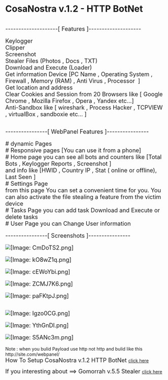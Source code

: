 <div class="post_body scaleimages" id="pid_3520513">

# CosaNostra v.1.2 - HTTP BotNet

<br>
<span style="font-size: large;" class="mycode_size">--------------------[ Features ]-------------------- </span><br>
<br>
<span style="font-size: large;" class="mycode_size">Keylogger </span><br>
<span style="font-size: large;" class="mycode_size">Clipper</span><br>
<span style="font-size: large;" class="mycode_size">Screenshot </span><br>
<span style="font-size: large;" class="mycode_size">Stealer Files (Photos , Docs , TXT)</span><br>
<span style="font-size: large;" class="mycode_size">Download and Execute (Loader) </span><br>
<span style="font-size: large;" class="mycode_size">Get information Device [PC Name , Operating System , Firewall , Memory (RAM) , Anti Virus , Processor&nbsp; ] </span><br>
<span style="font-size: large;" class="mycode_size">Get location and address</span><br>
<span style="font-size: large;" class="mycode_size">Clear Cookies and Session from 20 Browsers like [ Google Chrome , Mozilla Firefox , Opera , Yandex etc...]</span><br>
<span style="font-size: large;" class="mycode_size">Anti-Sandbox like [ wireshark , Process Hacker , TCPVIEW , virtualBox , sandboxie etc... ]</span><br>
<br>
<br>
<span style="font-size: large;" class="mycode_size">----------------[ WebPanel Features ]----------------&nbsp; </span><br>
<br>
<span style="font-size: large;" class="mycode_size"># dynamic Pages</span><br>
<span style="font-size: large;" class="mycode_size"># Responsive pages [You can use it from a phone]</span><br>
<span style="font-size: large;" class="mycode_size"># Home page you can see all bots and counters like [Total Bots , Keylogger Reports , Screenshot ]</span><br>
<span style="font-size: large;" class="mycode_size">and info like [HWID , Country IP , Stat ( online or offline), Last Seen ]</span><br>
<span style="font-size: large;" class="mycode_size"># Settings Page </span><br>
<span style="font-size: large;" class="mycode_size">from this page You can set a convenient time for you. You can also activate the file stealing a feature from the victim device</span><br>
<span style="font-size: large;" class="mycode_size"># Tasks Page you can add task Download and Execute or delete tasks </span><br>
<span style="font-size: large;" class="mycode_size"># User Page you can Change User information</span><br>
<br>
<span style="font-size: large;" class="mycode_size">----------------[ Screenshots ]----------------&nbsp; </span><br>
<br>
<span style="font-size: large;" class="mycode_size"><img loading="lazy" src="https://i.imgur.com/CmDoTS2.png" alt="[Image: CmDoTS2.png]" class="mycode_img modal_image" data-image-modal="https://i.imgur.com/CmDoTS2.png" data-image-modal-original="https://i.imgur.com/CmDoTS2.png" data-image-modal-safe="1"></span><br>
<br>
<span style="font-size: large;" class="mycode_size"><img loading="lazy" src="https://i.imgur.com/kO8wZ1q.png" alt="[Image: kO8wZ1q.png]" class="mycode_img modal_image" data-image-modal="https://i.imgur.com/kO8wZ1q.png" data-image-modal-original="https://i.imgur.com/kO8wZ1q.png" data-image-modal-safe="1"></span><br>
<br>
<span style="font-size: large;" class="mycode_size"><img loading="lazy" src="https://i.imgur.com/cEWoYbi.png" alt="[Image: cEWoYbi.png]" class="mycode_img modal_image" data-image-modal="https://i.imgur.com/cEWoYbi.png" data-image-modal-original="https://i.imgur.com/cEWoYbi.png" data-image-modal-safe="1"></span><br>
<br>
<span style="font-size: large;" class="mycode_size"><img loading="lazy" src="https://i.imgur.com/ZCMJ7K6.png" alt="[Image: ZCMJ7K6.png]" class="mycode_img modal_image" data-image-modal="https://i.imgur.com/ZCMJ7K6.png" data-image-modal-original="https://i.imgur.com/ZCMJ7K6.png" data-image-modal-safe="1"></span><br>
<br>
<span style="font-size: large;" class="mycode_size"><img loading="lazy" src="https://i.imgur.com/paFKtpJ.png" alt="[Image: paFKtpJ.png]" class="mycode_img modal_image" data-image-modal="https://i.imgur.com/paFKtpJ.png" data-image-modal-original="https://i.imgur.com/paFKtpJ.png" data-image-modal-safe="1"></span><br>
<br>
<br>
<span style="font-size: large;" class="mycode_size"><img loading="lazy" src="https://i.imgur.com/Igzo0CG.png" alt="[Image: Igzo0CG.png]" class="mycode_img modal_image" data-image-modal="https://i.imgur.com/Igzo0CG.png" data-image-modal-original="https://i.imgur.com/Igzo0CG.png" data-image-modal-safe="1"></span><br>
<br>
<span style="font-size: large;" class="mycode_size"><img loading="lazy" src="https://i.imgur.com/YthGnDl.png" alt="[Image: YthGnDl.png]" class="mycode_img modal_image" data-image-modal="https://i.imgur.com/YthGnDl.png" data-image-modal-original="https://i.imgur.com/YthGnDl.png" data-image-modal-safe="1"></span><br>
<br>
<span style="font-size: large;" class="mycode_size"><img loading="lazy" src="https://i.imgur.com/S5ANc3m.png" alt="[Image: S5ANc3m.png]" class="mycode_img modal_image" data-image-modal="https://i.imgur.com/S5ANc3m.png" data-image-modal-original="https://i.imgur.com/S5ANc3m.png" data-image-modal-safe="1"></span><br>
<br>
Note : when you bulid Payload use http not http 
and bulid like this http://site.com/webpanel/ 
<br>
<span style="font-size: large;" class="mycode_size">How To Setup CosaNostra v.1.2 HTTP BotNet </span> <a href="https://t.me/th3darklyChannel" target="_blank" >click here</a><br>

<span style="font-size: large;" class="mycode_size"> If you interesting about ==> Gomorrah v.5.5 Stealer  </span> <a href="https://t.me/th3darklyChannel" target="_blank" >click here</a><br>

 

<br>

</div>
